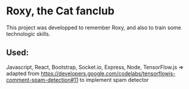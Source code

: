# Roxy, the Cat fanclub

This project was developped to remember Roxy, and also to train some technologic skills.

## Used:

Javascript, React, Bootstrap, Socket.io, Express, Node, TensorFlow.js => adapted from https://developers.google.com/codelabs/tensorflowjs-comment-spam-detection#11 to implement spam detector
